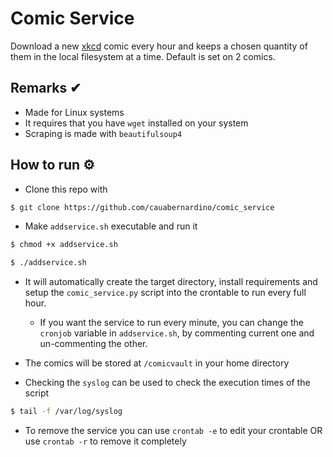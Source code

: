 # Comic Service 

Download a new [xkcd](https://xkcd.com/) comic every hour and keeps a chosen quantity of them in the local filesystem at a time. Default is set on 2 comics.

## Remarks ✔

- Made for Linux systems
- It requires that you have `wget` installed on your system
- Scraping is made with `beautifulsoup4`

## How to run ⚙

- Clone this repo with

```bash
$ git clone https://github.com/cauabernardino/comic_service
```

- Make `addservice.sh` executable and run it
```bash
$ chmod +x addservice.sh

$ ./addservice.sh
```
- It will automatically create the target directory, install requirements and setup the `comic_service.py` script into the crontable to run every full hour.

    -  If you want the service to run every minute, you can change the `cronjob` variable in `addservice.sh`, by commenting current one and un-commenting the other.

- The comics will be stored at `/comicvault` in your home directory

- Checking the `syslog` can be used to check the execution times of the script
```bash
$ tail -f /var/log/syslog 
```

- To remove the service you can use `crontab -e` to edit your crontable OR use `crontab -r` to remove it completely
